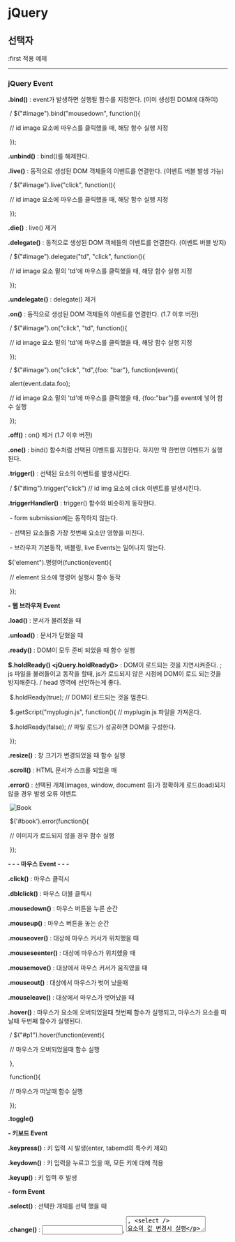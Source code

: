 # jQuery 



## 선택자



:first 적용 예제

<script>	        

//<li class="choice">        

//("li").addClass("choice"); // 모든 li 태그에 class를 추가한다.        

// 첫번째 li에만 적용      

$("li:first").addClass("choice"); 

</script>



----



### jQuery Event



**.bind()** : event가 발생하면 실행될 함수를 지정한다. (이미 생성된 DOM에 대하여)

​        / $("#image").bind("mousedown", function(){

 

​                    // id image 요소에 마우스를 클릭했을 때, 해당 함수 실행 지정 

​           });

**.unbind()** : bind()를 해제한다.

**.live()** : 동적으로 생성된 DOM 객체들의 이벤트를 연결한다. (이벤트 버블 발생 가능)

​       / $("#image").live("click", function(){

 

​                    // id image 요소에 마우스를 클릭했을 때, 해당 함수 실행 지정 

​           });

**.die()** : live() 제거

 

**.delegate()** : 동적으로 생성된 DOM 객체들의 이벤트를 연결한다. (이벤트 버블 방지)

​      / $("#image").delegate("td", "click", function(){

 

​                    // id image 요소 밑의 'td'에 마우스를 클릭했을 때, 해당 함수 실행 지정 

​           });

**.undelegate()** : delegate() 제거

 

**.on()** : 동적으로 생성된 DOM 객체들의 이벤트를 연결한다. (1.7 이후 버전)

​      / $("#image").on("click", "td", function(){

 

​                    // id image 요소 밑의 'td'에 마우스를 클릭했을 때, 해당 함수 실행 지정 

 

​           });

​     / $("#image").on("click", "td",{foo: "bar"}, function(event){

​                      alert(event.data.foo);

 

​                    // id image 요소 밑의 'td'에 마우스를 클릭했을 때, {foo:"bar"}를 event에 넣어 함수 실행

 

​           }); 

**.off()** : on() 제거 (1.7 이후 버전)

**.one()** : bind() 함수처럼 선택된 이벤트를 지정한다. 하지만 딱 한번만 이벤트가 실행된다.

 

**.trigger()** : 선택된 요소의 이벤트를 발생시킨다.

​             / $("#img").trigger("click")    // id img 요소에 click 이벤트를 발생시킨다.

**.triggerHandler()** : trigger() 함수와 비슷하게 동작한다.

​                             - form submission에는 동작하지 않는다.

​                             - 선택된 요소들중 가장 첫번째 요소만 영향을 미친다.

​                             - 브라우저 기본동작, 버블링, live Events는 일어나지 않는다.

 

 $('element").명령어(function(event){

 

​              // element 요소에 명령어 실행시 함수 동작

​    });

 

 **- 웹 브라우져 Event**

 **.load()** : 문서가 불려졌을 때

 

**.unload()** : 문서가 닫혔을 때

 

**.ready()** : DOM이 모두 준비 되었을 때 함수 실행

 

**$.holdReady() <jQuery.holdReady()>** : DOM이 로드되는 것을 지연시켜준다. ; js 파일을 불러들이고 동작을 할때, js가 로드되지 않은 시점에 DOM이 로드 되는것을 방지해준다. / head 영역에 선언하는게 좋다.

​               $.holdReady(true);                             // DOM이 로드되는 것을 멈춘다.

​               $.getScript("myplugin.js", function(){    // myplugin.js 파일을 가져온다.

​                   $.holdReady(false);                         // 파일 로드가 성공하면 DOM을 구성한다.

​               });

 

**.resize()** : 창 크기가 변경되었을 때 함수 실행

 

**.scroll()** : HTML 문서가 스크롤 되었을 때

 

**.error()** : 선택된 개체(images, window, document 등)가 정확하게 로드(load)되지 않을 경우 발생 오류 이벤트

​            <img src="missing.png" alt="Book" id="book" />

 

​            $('#book').error(function(){

​                     // 이미지가 로드되지 않을 경우 함수 실행

​             });

 

 

**- - - 마우스 Event - - -**

 

**.click()** : 마우스 클릭시

**.dblclick()** : 마우스 더블 클릭시

**.mousedown()** : 마우스 버튼을 누른 순간

**.mouseup()** : 마우스 버튼을 놓는 순간

**.mouseover()** : 대상에 마우스 커서가 위치했을 때

**.mouseseenter()** : 대상에 마우스가 위치했을 때

**.mousemove()** : 대상에서  마우스 커서가 움직였을 때

**.mouseout()** : 대상에서 마우스가 벗어 났을때

**.mouseleave()** : 대상에서 마우스가 벗어났을 때

 

**.hover()** : 마우스가 요소에 오버되었을때 첫번째 함수가 실행되고, 마우스가 요소를 떠날때 두번째 함수가 실행된다.

​        / $("#p1").hover(function(event){

 

​                    // 마우스가 오버되었을때 함수 실행 

​            },

​            function(){

​                   // 마우스가 떠날때 함수 실행

​             });

 

**.toggle()**

 

 **- 키보드 Event**

 

**.keypress()** : 키 입력 시 발생(enter, tabemd의 특수키 제외)

**.keydown()** : 키 입력을 누르고 있을 때, 모든 키에 대해 적용

**.keyup()** : 키 입력 후 발생

 

 

**- form Event**

 

**.select()** : 선택한 개체를  선택 했을 때

 

**.change()** : <input />, <textarea />, <select /> 요소의 값 변경시 실행

 

**.focus()** : 해당 요소에 포커스를 받았을 때 실행되는 함수

**.focusin()** : focus() 의 업그레이드(1.4)

 

**.blur()** : 해당 요소에 포커스를 잃었을 때 실행되는 함수

**.focusout()** : blur()의 업그레이드(1.4)

 

**.submit()** : submit이 일어날 때

 

 

**- event 함수 option 처리**

**event.target** : event를 발생시킨 Target

**event.currentTarget**  : event 버블링으로 현재 이벤트 발생되는 Target

**event.relatedTarget** : 해당 이벤트와 관련된 다른 DOM 요소 선택

 

**event.result** :해당 이벤트가 실행한 이벤트 핸들러 함수에 의해 리턴되는 가장 마지막 값

 

**event.data** : event 대상이 가지고 있는 값

 

**event.namespace** : 이벤트가 tirgger 됐을때, 발생한 이벤트의 namespace

**event.pageX** : 이벤트가 발생한 요소의 문서의 왼쪽부터의 위치

**event.pageY** : 이벤트가 발생한 요소의문서의 상단으로부터의 위치

 

**event.timeStamp** : event가 실행된 시간

**event.type** : 실행된 event 타입

**event.which** : 이벤트가 발생된 요소의 key (키보드 값<숫자>, 마우스 <왼쪽 1, 중간 2, 오른쪽 3>)

**event.preventDefault()** : 해당 요소에 걸려있는 다른 이벤트를 무력화 한다. 

**event.isDefaultPrevented()** : event.preventDefault() 상태인지 체크 true / false

**event.stopPropagation()** : 다른 이벤트 핸들러가 호출되는 것을 막는다.(이벤트 버블링)

**event.stopImmediatePropagation()** : 다른 이벤트 핸들러가 호출되는 것을 막는다. (이벤트 버블링)

**event.isPropagationStopped()** : event.stopPropagation()이 호출 됐는지 여부 리턴 true / false 

**event.isImmediatePropagationStopped()** : event.stopImmediatePropagation()이 호출됐는지 여부 리턴 true /false

